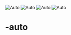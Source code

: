 ![Auto](https://img.shields.io/badge/AI_Auto-Enabled-brightgreen)
![Auto](https://img.shields.io/badge/AI_Auto-Enabled-brightgreen)
![Auto](https://img.shields.io/badge/AI_Auto-Enabled-brightgreen)
![Auto](https://img.shields.io/badge/AI_Auto-Enabled-brightgreen)
# -auto
